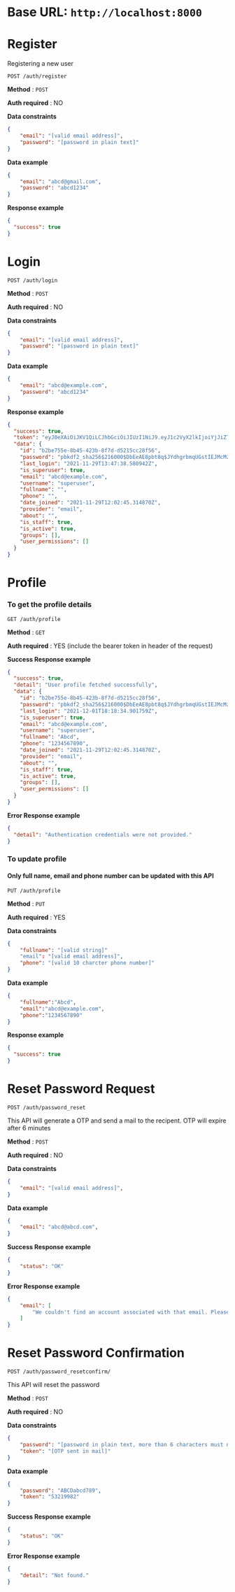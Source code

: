 # Base URL: `http://localhost:8000`

# Register
Registering a new user

```http
POST /auth/register
```

**Method** : `POST`

**Auth required** : NO

**Data constraints**

```json
{
    "email": "[valid email address]",
    "password": "[password in plain text]"
}
```

**Data example**

```json
{
    "email": "abcd@gmail.com",
    "password": "abcd1234"
}
```
**Response example**

```json
{
  "success": true
}
```



# Login


```http
POST /auth/login
```
**Method** : `POST`

**Auth required** : NO

**Data constraints**

```json
{
    "email": "[valid email address]",
    "password": "[password in plain text]"
}
```

**Data example**

```json
{
    "email": "abcd@example.com",
    "password": "abcd1234"
}
```

**Response example**

```json
{
  "success": true,
  "token": "eyJ0eXAiOiJKV1QiLCJhbGciOiJIUzI1NiJ9.eyJ1c2VyX2lkIjoiYjJiZTc1NWUtOGI0NS00MjNiLThmN2QtZDUyMTVjYzI4ZjU2IiwidXNlcm5hbWUiOiJzb3VtYWRpcGRhczE4QHlhaG9vLmNvbSIsImV4cCI6MTYzODE5Mzk1OCwiZW1haWwiOiJzb3VtYWRpcGRhczE4QHlhaG9vLmNvbSJ9.rd6PTgdrr67xo8I4YVVfAfsYJOY_Mc6zlIlil1kp7zw",
  "data": {
    "id": "b2be755e-8b45-423b-8f7d-d5215cc28f56",
    "password": "pbkdf2_sha256$216000$DbEeAE8pbt8q$JYdhgrbmqUGstIEJMcMzYZB/9rqMogvdtCozDN1xxcQ=",
    "last_login": "2021-11-29T13:47:38.580942Z",
    "is_superuser": true,
    "email": "abcd@example.com",
    "username": "superuser",
    "fullname": "",
    "phone": "",
    "date_joined": "2021-11-29T12:02:45.314870Z",
    "provider": "email",
    "about": "",
    "is_staff": true,
    "is_active": true,
    "groups": [],
    "user_permissions": []
  }
}
```




# Profile

### To get the profile details

```http
GET /auth/profile
```

**Method** : `GET`

**Auth required** : YES (include the bearer token in header of the request)

**Success Response example**

```json
{
  "success": true,
  "detail": "User profile fetched successfully",
  "data": {
    "id": "b2be755e-8b45-423b-8f7d-d5215cc28f56",
    "password": "pbkdf2_sha256$216000$DbEeAE8pbt8q$JYdhgrbmqUGstIEJMcMzYZB/9rqMogvdtCozDN1xxcQ=",
    "last_login": "2021-12-01T18:18:34.901759Z",
    "is_superuser": true,
    "email": "abcd@example.com",
    "username": "superuser",
    "fullname": "Abcd",
    "phone": "1234567890",
    "date_joined": "2021-11-29T12:02:45.314870Z",
    "provider": "email",
    "about": "",
    "is_staff": true,
    "is_active": true,
    "groups": [],
    "user_permissions": []
  }
}
```

**Error Response example**

```json
{
  "detail": "Authentication credentials were not provided."
}
```

### To update profile
#### Only full name, email and phone number can be updated with this API
```http
PUT /auth/profile
```
**Method** : `PUT`

**Auth required** : YES

**Data constraints**

```json
{
    "fullname": "[valid string]"
    "email": "[valid email address]",
    "phone": "[valid 10 charcter phone number]"
}
```

**Data example**

```json
{
    "fullname":"Abcd",
    "email":"abcd@example.com",
    "phone":"1234567890"
}
```

**Response example**

```json
{
  "success": true
}
```


# Reset Password Request

```http
POST /auth/password_reset
```
This API will generate a OTP and send a mail to the recipent. OTP will expire after 6 minutes

**Method** : `POST`

**Auth required** : NO

**Data constraints**

```json
{
    "email": "[valid email address]",
}
```

**Data example**

```json
{
    "email": "abcd@abcd.com",
}
```
**Success Response example**

```json
{
    "status": "OK"
}
```
**Error Response example**

```json
{
    "email": [
        "We couldn't find an account associated with that email. Please try a different e-mail address."
    ]
}
```



# Reset Password Confirmation

```http
POST /auth/password_resetconfirm/
```
This API will reset the password

**Method** : `POST`

**Auth required** : NO

**Data constraints**

```json
{
    "password": "[password in plain text, more than 6 characters must not be similar to email address]",
    "token": "[OTP sent in mail]"
}
```

**Data example**

```json
{
    "password": "ABCDabcd789",
    "token": "53219982"
}
```
**Success Response example**

```json
{
    "status": "OK"
}
```
**Error Response example**

```json
{
    "detail": "Not found."
}
```





